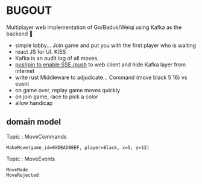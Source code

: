 # BUGOUT
Multiplayer web implementation of Go/Baduk/Weiqi using Kafka as the backend 🐛 

- simple lobby... Join game and put you with the first player who is waiting
- react JS for UI. KISS
- Kafka is an audit log of all moves.
- [pushpin to enable SSE /push](https://hackernoon.com/supercharging-kafka-enable-realtime-web-streaming-by-adding-pushpin-fd62a9809d94) to web client and hide Kafka layer from internet
- write rust Middleware to adjudicate... Command (move black 5 16) vs event
- on game over, replay game moves quickly
- on join game, race to pick a color
- allow handicap

## domain model

Topic : MoveCommands 

```
MakeMove(game_id=0XDEADBEEF, player=Black, x=5, y=12)
```

Topic : MoveEvents

```
MoveMade
MoveRejected
```
